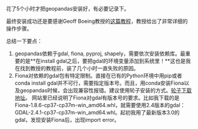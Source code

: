 花了5个小时才把geopandas安装好，有必要记录下。

最终安装成功还是要感谢Geoff Boeing教授的[这篇教程](https://geoffboeing.com/2014/09/using-geopandas-windows/)，教授给出了非常详细的操作步骤。

总结一下要点：

1. geopandas依赖于gdal, fiona, pyproj, shapely，需要依次安装依赖库。最重要的是**在install gdal之后，要把gdal的环境变量添加到系统里！**这也是我在找到教授的教程前，装了几个小时一直失败的原因。
2. Fiona对依赖的gdal包有特定限制。直接在已有的Python环境中用pip或者conda install gdal并不可行，需要指定版本号。而且，用conda安装Fiona以及geopandas时候，会出现兼容性报错。建议使用轮子安装的方式。[轮子下载地址](https://www.lfd.uci.edu/~gohlke/pythonlibs/)。 网站里已经说明了Fiona对gdal有版本号的要求。比如我下载的是Fiona-1.8.6-cp37-cp37m-win_amd64.whl，就需要使用2.4版本的gdal：GDAL-2.4.1-cp37-cp37m-win_amd64.whl。起初我用了最新版本3.0的gdal，发现安装Fiona后，出现import error。





